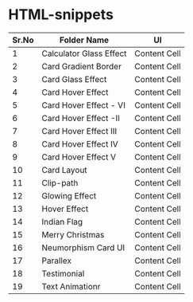# HTML-snippets

Sr.No  | Folder Name  | UI
------- | ------------ | -------------
1 | Calculator Glass Effect  | Content Cell
2 | Card Gradient Border  | Content Cell
3 | Card Glass Effect  | Content Cell
4 | Card Hover Effect  | Content Cell
5 | Card Hover Effect - VI  | Content Cell
6 | Card Hover Effect -II  | Content Cell
7 | Card Hover Effect III  | Content Cell
8 | Card Hover Effect IV  | Content Cell
9 | Card Hover Effect V  | Content Cell
10 | Card Layout  | Content Cell
11 | Clip-path  | Content Cell
12 | Glowing Effect  | Content Cell
13 | Hover Effect  | Content Cell
14 | Indian Flag  | Content Cell
15 | Merry Christmas  | Content Cell
16 | Neumorphism Card UI  | Content Cell
17 | Parallex  | Content Cell
18 | Testimonial  | Content Cell
19 | Text Animationr  | Content Cell


